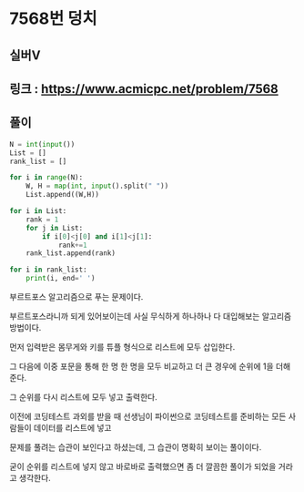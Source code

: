 # 7568번 덩치

## 실버V

## 링크 : https://www.acmicpc.net/problem/7568

## 풀이

```python
N = int(input())
List = []
rank_list = []

for i in range(N):
    W, H = map(int, input().split(" "))
    List.append((W,H))

for i in List:
    rank = 1
    for j in List:
        if i[0]<j[0] and i[1]<j[1]:
            rank+=1
    rank_list.append(rank)

for i in rank_list:
    print(i, end=' ')
```

부르트포스 알고리즘으로 푸는 문제이다.

부르트포스라니까 되게 있어보이는데 사실 무식하게 하나하나 다 대입해보는 알고리즘 방법이다.

먼저 입력받은 몸무게와 키를 튜플 형식으로 리스트에 모두 삽입한다.

그 다음에 이중 포문을 통해 한 명 한 명을 모두 비교하고 더 큰 경우에 순위에 1을 더해준다.

그 순위를 다시 리스트에 모두 넣고 출력한다.

이전에 코딩테스트 과외를 받을 때 선생님이 파이썬으로 코딩테스트를 준비하는 모든 사람들이 데이터를 리스트에 넣고

문제를 풀려는 습관이 보인다고 하셨는데, 그 습관이 명확히 보이는 풀이이다.

굳이 순위를 리스트에 넣지 않고 바로바로 출력했으면 좀 더 깔끔한 풀이가 되었을 거라고 생각한다.
